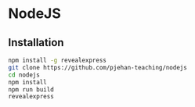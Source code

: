 # NodeJS

## Installation

```bash
npm install -g revealexpress
git clone https://github.com/pjehan-teaching/nodejs
cd nodejs
npm install
npm run build
revealexpress
```
